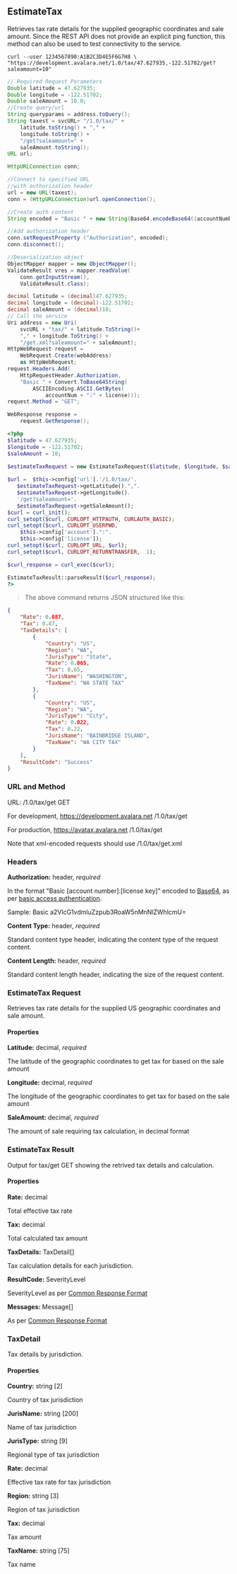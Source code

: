 ## EstimateTax

Retrieves tax rate details for the supplied geographic coordinates and sale amount.
Since the REST API does not provide an explicit ping function, this method can also be used to test connectivity to the service.

```shell
curl --user 1234567890:A1B2C3D4E5F6G7H8 \
"https://development.avalara.net/1.0/tax/47.627935,-122.51702/get?saleamount=10"
```

```java
// Required Request Parameters
Double latitude = 47.627935;
Double longitude = -122.51702;
Double saleAmount = 10.0;
//Create query/url
String queryparams = address.toQuery();
String taxest = svcURL+ "/1.0/tax/" +
	latitude.toString() + "," +
	longitude.toString() + 
	"/get?saleamount=" + 
	saleAmount.toString();
URL url;

HttpURLConnection conn;

//Connect to specified URL 
//with authorization header
url = new URL(taxest);
conn = (HttpURLConnection)url.openConnection();

//Create auth content
String encoded = "Basic " + new String(Base64.encodeBase64((accountNumber + ":"+licenseKey).getBytes()));

//Add authorization header
conn.setRequestProperty ("Authorization", encoded);
conn.disconnect();

//Deserialization object
ObjectMapper mapper = new ObjectMapper();
ValidateResult vres = mapper.readValue(
	conn.getInputStream(),
	ValidateResult.class);
```

```csharp
decimal latitude = (decimal)47.627935;
decimal longitude = (decimal)-122.51702;
decimal saleAmount = (decimal)10;
// Call the service
Uri address = new Uri(
	svcURL + "tax/" + latitude.ToString()+
	"," + longitude.ToString() + 
	"/get.xml?saleamount=" + saleAmount);
HttpWebRequest request = 
	WebRequest.Create(webAddress) 
	as HttpWebRequest;
request.Headers.Add(
	HttpRequestHeader.Authorization, 
	"Basic " + Convert.ToBase64String(
		ASCIIEncoding.ASCII.GetBytes(
			accountNum + ":" + license)));
request.Method = "GET";

WebResponse response = 
	request.GetResponse();
```

```php
<?php
$latitude = 47.627935;
$longitude = -122.51702;
$saleAmount = 10;

$estimateTaxRequest = new EstimateTaxRequest($latitude, $longitude, $saleAmount);
 
$url =  $this->config['url'].'/1.0/tax/'.
   $estimateTaxRequest->getLatitude().",".
   $estimateTaxRequest->getLongitude().
   '/get?saleamount='.
   $estimateTaxRequest->getSaleAmount();
$curl = curl_init();
curl_setopt($curl, CURLOPT_HTTPAUTH, CURLAUTH_BASIC);
curl_setopt($curl, CURLOPT_USERPWD, 
	$this->config['account'].":".
	$this->config['license']);
curl_setopt($curl, CURLOPT_URL, $url);
curl_setopt($curl, CURLOPT_RETURNTRANSFER,	1);

$curl_response = curl_exec($curl);

EstimateTaxResult::parseResult($curl_response);  
?>    
```


> The above command returns JSON structured like this:

```json
{
    "Rate": 0.087,
    "Tax": 0.87,
    "TaxDetails": [
        {
            "Country": "US",
            "Region": "WA",
            "JurisType": "State",
            "Rate": 0.065,
            "Tax": 0.65,
            "JurisName": "WASHINGTON",
            "TaxName": "WA STATE TAX"
        },
        {
            "Country": "US",
            "Region": "WA",
            "JurisType": "City",
            "Rate": 0.022,
            "Tax": 0.22,
            "JurisName": "BAINBRIDGE ISLAND",
            "TaxName": "WA CITY TAX"
        }
    ],
    "ResultCode": "Success"
}
```

### URL and Method

URL: /1.0/tax/get GET

For development, 
	https://development.avalara.net
	/1.0/tax/get
    
For production, 
	https://avatax.avalara.net
	/1.0/tax/get
    
Note that xml-encoded requests should use /1.0/tax/get.xml

### Headers

**Authorization:** header, *required*

In the format "Basic [account number]:[license key]" encoded to <a href="http://en.wikipedia.org/wiki/Base64">Base64</a>, as per <a href="http://en.wikipedia.org/wiki/Basic_access_authentication">basic access authentication</a>.

Sample: Basic a2VlcG1vdmluZzpub3RoaW5nMnNlZWhlcmU=

**Content Type:** header, *required*

Standard content type header, indicating the content type of the request content.

**Content Length:** header, *required*

Standard content length header, indicating the size of the request content.

### EstimateTax Request

Retrieves tax rate details for the supplied US geographic coordinates and sale amount.

#### Properties

**Latitude:** decimal, *required*

The latitude of the geographic coordinates to get tax for based on the sale amount

**Longitude:** decimal, *required*

The longitude of the geographic coordinates to get tax for based on the sale amount

**SaleAmount:** decimal, *required*

The amount of sale requiring tax calculation, in decimal format

### EstimateTax Result

Output for tax/get GET showing the retrived tax details and calculation.

#### Properties

**Rate:** decimal

Total effective tax rate

**Tax:** decimal

Total calculated tax amount

**TaxDetails:** TaxDetail[]

Tax calculation details for each jurisdiction.

**ResultCode:** SeverityLevel

SeverityLevel as per <a title="Common Response Format" href="/api-docs/soap/shared-formats-and-methods#CommonResponseFormat">Common Response Format</a>

**Messages:** Message[]

As per <a title="Common Response Format" href="/api-docs/soap/shared-formats-and-methods#CommonResponseFormat">Common Response Format</a>

### TaxDetail

Tax details by jurisdiction.

#### Properties

**Country:** string [2]

Country of tax jurisdiction

**JurisName:** string [200]

Name of tax jurisdiction

**JurisType:** string [9]

Regional type of tax jurisdiction

**Rate:** decimal

Effective tax rate for tax jurisdiction

**Region:** string [3]

Region of tax jurisdiction

**Tax:** decimal

Tax amount

**TaxName:** string [75]

Tax name